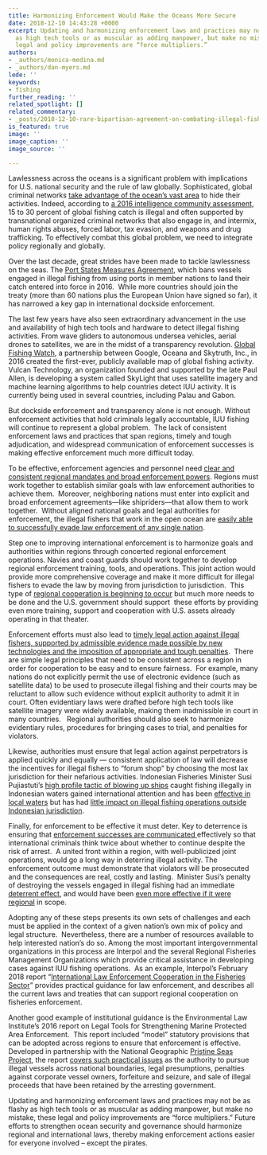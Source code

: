 ```yaml
---
title: Harmonizing Enforcement Would Make the Oceans More Secure
date: 2018-12-10 14:43:28 +0000
excerpt: Updating and harmonizing enforcement laws and practices may not be as flashy
  as high tech tools or as muscular as adding manpower, but make no mistake, these
  legal and policy improvements are “force multipliers.”
authors:
- _authors/monica-medina.md
- _authors/dan-myers.md
lede: ''
keywords:
- fishing
further_reading: ''
related_spotlight: []
related_commentary:
- _posts/2018-12-10-rare-bipartisan-agreement-on-combating-illegal-fishing.md
is_featured: true
image: ''
image_caption: ''
image_source: ''

---
```

Lawlessness across the oceans is a significant problem with implications for U.S. national security and the rule of law globally. Sophisticated, global criminal networks [take advantage of the ocean’s vast area](https://csis-prod.s3.amazonaws.com/s3fs-public/publication/171102_Poling_IUUFishing_Web.pdf?fxf_ZS98YbFth8SnVM242pH0VutBYw2v) to hide their activities. Indeed, according to [a 2016 intelligence community assessment,](https://fas.org/irp/nic/fishing.pdf) 15 to 30 percent of global fishing catch is illegal and often supported by transnational organized criminal networks that also engage in, and intermix, human rights abuses, forced labor, tax evasion, and weapons and drug trafficking. To effectively combat this global problem, we need to integrate policy regionally and globally.

Over the last decade, great strides have been made to tackle lawlessness on the seas. The [Port States Measures Agreement](http://www.fao.org/port-state-measures/en/), which bans vessels engaged in illegal fishing from using ports in member nations to land their catch entered into force in 2016.  While more countries should join the treaty (more than 60 nations plus the European Union have signed so far), it has narrowed a key gap in international dockside enforcement.

The last few years have also seen extraordinary advancement in the use and availability of high tech tools and hardware to detect illegal fishing activities. From wave gliders to autonomous undersea vehicles, aerial drones to satellites, we are in the midst of a transparency revolution. [Global Fishing Watch](https://globalfishingwatch.org/), a partnership between Google, Oceana and Skytruth, Inc., in 2016 created the first-ever, publicly available map of global fishing activity. Vulcan Technology, an organization founded and supported by the late Paul Allen, is developing a system called SkyLight that uses satellite imagery and machine learning algorithms to help countries detect IUU activity. It is currently being used in several countries, including Palau and Gabon.

But dockside enforcement and transparency alone is not enough. Without enforcement activities that hold criminals legally accountable, IUU fishing will continue to represent a global problem.  The lack of consistent enforcement laws and practices that span regions, timely and tough adjudication, and widespread communication of enforcement successes is making effective enforcement much more difficult today.

To be effective, enforcement agencies and personnel need [clear and consistent regional mandates and broad enforcement powers](about:blank). Regions must work together to establish similar goals with law enforcement authorities to achieve them.  Moreover, neighboring nations must enter into explicit and broad enforcement agreements—like shipriders—that allow them to work together.  Without aligned national goals and legal authorities for enforcement, the illegal fishers that work in the open ocean are [easily able to successfully evade law enforcement of any single nation](https://docs.google.com/viewerng/viewer?url=https://nereusprogram.org/wp-content/uploads/2018/06/BBNJ-Policy-brief-global-fishing-watch.pdf).

Step one to improving international enforcement is to harmonize goals and authorities within regions through concerted regional enforcement operations. Navies and coast guards should work together to develop regional enforcement training, tools, and operations. This joint action would provide more comprehensive coverage and make it more difficult for illegal fishers to evade the law by moving from jurisdiction to jurisdiction.  This type of [regional cooperation is beginning to occur](https://www.fisheries.noaa.gov/foreign/international-affairs/fisheries-international-cooperation-projects) but much more needs to be done and the U.S. government should support  these efforts by providing even more training, support and cooperation with U.S. assets already operating in that theater.

Enforcement efforts must also lead to [timely legal action against illegal fishers, supported by admissible evidence made possible by new technologies and the imposition of appropriate and tough penalties](https://www.eli.org/sites/default/files/eli-pubs/legal-tools-strengthening-mpa-enforcement-eli-2016_2.pdf).  There are simple legal principles that need to be consistent across a region in order for cooperation to be easy and to ensure fairness.  For example, many nations do not explicitly permit the use of electronic evidence (such as satellite data) to be used to prosecute illegal fishing and their courts may be reluctant to allow such evidence without explicit authority to admit it in court. Often evidentiary laws were drafted before high tech tools like satellite imagery were widely available, making them inadmissible in court in many countries.   Regional authorities should also seek to harmonize evidentiary rules, procedures for bringing cases to trial, and penalties for violators.

Likewise, authorities must ensure that legal action against perpetrators is applied quickly and equally — consistent application of law will decrease the incentives for illegal fishers to “forum shop” by choosing the most lax jurisdiction for their nefarious activities. Indonesian Fisheries Minister Susi Pujiastuti’s [high profile tactic of blowing up ships](https://www.bbc.com/news/world-asia-41438279) caught fishing illegally in Indonesian waters gained international attention and has been [effective in local waters](http://www.thejakartapost.com/news/2018/10/22/minister-susi-says-ship-sinking-policy-success.html) but has had [little impact on illegal fishing operations outside Indonesian jurisdiction](https://www.scmp.com/week-asia/geopolitics/article/2169153/china-calls-it-fishing-indonesia-calls-it-crime-pudjiastuti).

Finally, for enforcement to be effective it must deter. Key to deterrence is ensuring that [enforcement successes are communicated ](https://www.eli.org/sites/default/files/eli-pubs/legal-tools-strengthening-mpa-enforcement-eli-2016_2.pdf)effectively so that international criminals think twice about whether to continue despite the risk of arrest.  A united front within a region, with well-publicized joint operations, would go a long way in deterring illegal activity. The enforcement outcome must demonstrate that violators will be prosecuted and the consequences are real, costly and lasting.  Minister Susi’s penalty of destroying the vessels engaged in illegal fishing had an immediate [deterrent effect](https://en.tempo.co/read/news/2018/10/19/056922695/Susi-Pudjiastuti-100-Poaching-Boats-Drowned-per-Year), and would have been [even more effective if it were regional](https://en.tempo.co/read/news/2018/10/19/056922695/Susi-Pudjiastuti-100-Poaching-Boats-Drowned-per-Year) in scope.

Adopting any of these steps presents its own sets of challenges and each must be applied in the context of a given nation’s own mix of policy and legal structure.  Nevertheless, there are a number of resources available to help interested nation’s do so. Among the most important intergovernmental organizations in this process are Interpol and the several Regional Fisheries Management Organizations which provide critical assistance in developing cases against IUU fishing operations.  As an example, Interpol’s February 2018 report “[International Law Enforcement Cooperation in the Fisheries Sector](about:blank)” provides practical guidance for law enforcement, and describes all the current laws and treaties that can support regional cooperation on fisheries enforcement.

Another good example of institutional guidance is the Environmental Law Institute’s 2016 report on Legal Tools for Strengthening Marine Protected Area Enforcement.  This report included “model” statutory provisions that can be adopted across regions to ensure that enforcement is effective.  Developed in partnership with the National Geographic [Pristine Seas Project](https://www.nationalgeographic.org/projects/pristine-seas), the report [covers such practical issues](https://www.eli.org/sites/default/files/eli-pubs/legal-tools-strengthening-mpa-enforcement-eli-2016_2.pdf) as the authority to pursue illegal vessels across national boundaries, legal presumptions, penalties against corporate vessel owners, forfeiture and seizure, and sale of illegal proceeds that have been retained by the arresting government.

Updating and harmonizing enforcement laws and practices may not be as flashy as high tech tools or as muscular as adding manpower, but make no mistake, these legal and policy improvements are “force multipliers.” Future efforts to strengthen ocean security and governance should harmonize regional and international laws, thereby making enforcement actions easier for everyone involved – except the pirates.